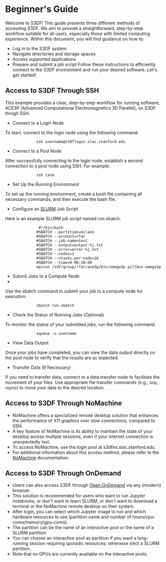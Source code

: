 # Beginner's Guide

Welcome to S3DF! This guide presents three different methods of accessing S3DF. We aim to provide a straightforward, 
step-by-step workflow suitable for all users, especially those with limited computing experience. Within this document, you will find guidance on how to:

- Log in to the S3DF system
- Navigate directories and storage spaces
- Access supported applications
- Prepare and submit a job script
Follow these instructions to efficiently connect to the S3DF environment and run your desired software. Let's get started!
  

## Access to S3DF Through SSH

This example provides a clear, step-by-step workflow for running software, ACE3P (Advanced Computational Electromagnetics 3D Parallel), on S3DF throgh SSH. 

- Connect to a Login Node
  
To start, connect to the login node using the following command:

                  ssh username@s3dflogin.slac.stanford.edu

- Connect to a Pool Node
  
After successfully connecting to the login node, establish a second connection to a pool node using SSH. For example:

                  ssh iana
     
-  Set Up the Running Environment
  
To set up the running environment, create a bash file containing all necessary commands, and then execute the bash file.

-  Configure an [SLURM](batch-compute.md#) Job Script
  
Here is an example SLURM job script named run.sbatch:


                   #!/bin/bash
                  #SBATCH --partition=milano
                  #SBATCH --account=rfar
                  #SBATCH --job-name=test
                  #SBATCH --output=output-%j.txt
                  #SBATCH --error=error-%j.txt
                  #SBATCH --nodes=1
                  #SBATCH --ntasks-per-node=16
                  #SBATCH --time=0-00:10:00
                  mpirun /sdf/group/rfar/ace3p/bin/omega3p pillbox.omega3p


 -  Submit Jobs to a Compute Node
 -  
Use the sbatch command to submit your job to a compute node for execution:

                  sbatch run.sbatch

 -  Check the Status of Running Jobs (Optional)
   
To monitor the status of your submitted jobs, run the following command:

                  squeue -u username

-  View Data Output
  
Once your jobs have completed, you can view the data output directly on the pool node to verify that the results are as expected.

-  Transfer Data (If Necessary)
  
If you need to transfer data, connect to a data transfer node to facilitate the movement of your files. Use appropriate file transfer commands (e.g., scp, rsync) to move your data to the desired location.

## Access to S3DF Through NoMachine
 - NoMachine offers a specialized remote desktop solution that enhances the performance of X11 graphics over slow connections, compared to SSH.
 - A key feature of NoMachine is its ability to maintain the state of your desktop across multiple sessions, even if your internet connection is unexpectedly lost.
 - To access NoMachine, use the login pool at s3dfnx.slac.stanford.edu.
 - For additional information about this access method, please refer to the [NoMachine](reference.md#nomachine) documentation.

## Access to S3DF Through OnDemand
 - Users can also access S3DF through [Open OnDemand](interactive-compute.md#ondemand) via any (modern) browser.
 - This solution is recommended for users who want to run Jupyter notebooks, or don't want to learn SLURM, or don't want to download a terminal or the NoMachine remote desktop on their system.
 - After login, you can select which Jupyter image to run and which hardware resources to use (partition name and number of hours/cpu-cores/memory/gpu-cores).
 - The partition can be the name of an interactive pool or the name of a SLURM partition.
 - You can choose an interactive pool as partition if you want a long-running session requiring sporadic resources; otherwise slect a SLURM partition.
 - Note that no GPUs are currently available on the interactive pools.
